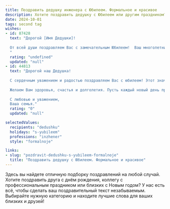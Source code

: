 ```yaml
---
title: Поздравить дедушку инженера с Юбилеем. Формальное и красивое
description: Хотите поздравить дедушку с Юбилеем или другим праздником? Наш ИИ создаст незабываемое поздравление, а вы обязательно выделитесь среди других.  
date: 2024-10-01
tags: second tag
wishes:
- id: 87428
  text: "Дорогой [Имя Дедушки]!
  
  От всей души поздравляем Вас с замечательным Юбилеем!  Ваш многолетний опыт и профессионализм,  заложенные в основу Вашей блестящей инженерной карьеры, вызывают глубокое уважение и восхищение.  Желаем Вам крепкого здоровья,  долголетия,  окружения любящих людей и  неиссякаемого оптимизма. Пусть каждый день приносит Вам радость и удовлетворение! С юбилеем!
  "
  rating: "undefined"
  updated: "null"
- id: 44813
  text: "Дорогой наш Дедушка!
  
  С сердечным уважением и радостью поздравляем Вас с юбилеем! Этот значимый день олицетворяет не только множество великолепных воспоминаний, но и великие достижения в Вашей жизни. Ваша профессия инженера требовала не только глубоких знаний и умения решать сложные задачи, но и смелости в принятии решений. Вы вдохновляете нас своим трудом, преданностью делу и умением преодолевать любые трудности.
  
  Желаем Вам здоровья, счастья и долголетия. Пусть каждый новый день приносит радость, тепло и незабываемые моменты. Спасибо за Вашу мудрость, терпение и поддержку. Вы – наша гордость и опора.
  
  С любовью и уважением,
  Ваша семья."
  rating: "0"
  updated: "null"

selectedValues:
  recipients: "dedushku"
  holidays: "s-yubileem"
  professions: "inzhener"
  style: "formalnoje"

links:
- slug: "pozdravit-dedushku-s-yubileem-formalnoje"
  title: "Поздравить дедушку с Юбилеем. Формальное и красивое"
---
```


Здесь вы найдете отличную подборку поздравлений на любой случай. 
Хотите поздравить друга с днём рождения, коллегу с профессиональным праздником или близких с Новым годом? У нас есть всё, чтобы сделать ваш поздравительный текст незабываемым. Выбирайте нужную категорию и находите лучшие слова для ваших близких и друзей!
